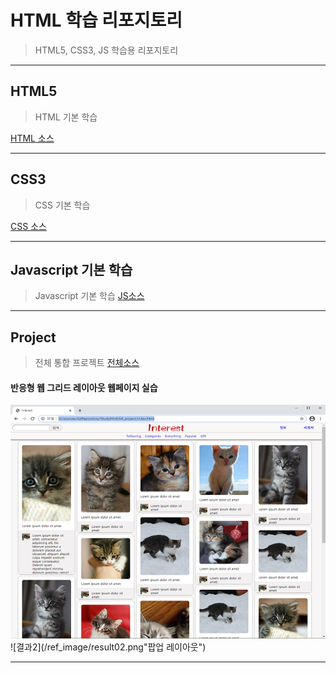 # HTML 학습 리포지토리 
> HTML5, CSS3, JS 학습용 리포지토리 

----------------


## HTML5
> HTML 기본 학습

[HTML 소스](https://github.com/junseongwoo/StudyHtml/tree/main/01_HTML)


--------------

## CSS3
> CSS 기본 학습 

[CSS 소스](https://github.com/junseongwoo/StudyHtml/tree/main/02_CSS)

-------------

## Javascript 기본 학습
> Javascript 기본 학습 
[JS소스](https://github.com/junseongwoo/StudyHtml/tree/main/03_javascript)
----------------------

## Project 
> 전체 통합 프로젝트
[전체소스](https://github.com/junseongwoo/StudyHtml/tree/main/04_project)

#### 반응형 웹 그리드 레이아웃 웹페이지 실습
 ![결과1](/ref_image/result01.png "전체레이아웃")
 ![결과2](/ref_image/result02.png"팝업 레이아웃")

-----------------


